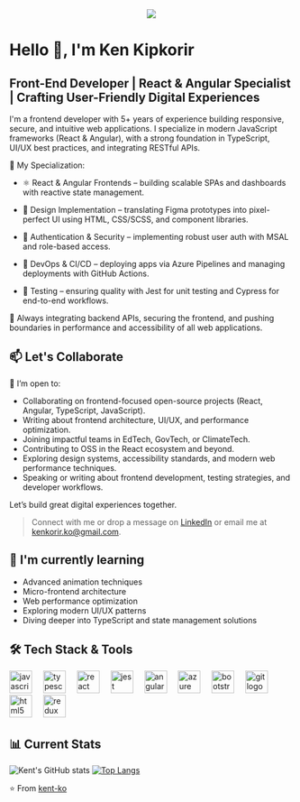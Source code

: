 
<div align="center">
  <img src="https://profile-counter.glitch.me/kent-ko/count.svg?"  />
</div>


<h1> Hello 👋, I'm Ken Kipkorir </h1>

## Front-End Developer | React & Angular Specialist | Crafting User-Friendly Digital Experiences

I'm a frontend developer with 5+ years of experience building responsive, secure, and intuitive web applications. I specialize in modern JavaScript frameworks (React & Angular), with a strong foundation in TypeScript, UI/UX best practices, and integrating RESTful APIs.

🔧 My Specialization:

  - ⚛️ React & Angular Frontends – building scalable SPAs and dashboards with reactive state management.

  - 🎨 Design Implementation – translating Figma prototypes into pixel-perfect UI using HTML, CSS/SCSS, and component libraries.

  - 🔐 Authentication & Security – implementing robust user auth with MSAL and role-based access.

  - 🚀 DevOps & CI/CD – deploying apps via Azure Pipelines and managing deployments with GitHub Actions.

  - 🧪 Testing – ensuring quality with Jest for unit testing and Cypress for end-to-end workflows.



🔄 Always integrating backend APIs, securing the frontend, and pushing boundaries in performance and accessibility of all web applications.

## 📫 Let's Collaborate

🌱 I’m open to:
  - Collaborating on frontend-focused open-source projects (React, Angular, TypeScript, JavaScript).
  - Writing about frontend architecture, UI/UX, and performance optimization.
  - Joining impactful teams in EdTech, GovTech, or ClimateTech.
  - Contributing to OSS in the React ecosystem and beyond.
  - Exploring design systems, accessibility standards, and modern web performance techniques.
  - Speaking or writing about frontend development, testing strategies, and developer workflows.

 Let’s build great digital experiences together.  
> Connect with me or drop a message on [LinkedIn](https://www.linkedin.com/in/ken-kipkorir/) or email me at kenkorir.ko@gmail.com.

## 🌱 I'm currently learning
- Advanced animation techniques
- Micro-frontend architecture
- Web performance optimization
- Exploring modern UI/UX patterns
- Diving deeper into TypeScript and state management solutions



## 🛠️ Tech Stack & Tools


<div align="left">
  <img src="https://cdn.jsdelivr.net/gh/devicons/devicon/icons/javascript/javascript-original.svg" height="40" alt="javascript logo"  />
  <img width="12" />
  <img src="https://cdn.jsdelivr.net/gh/devicons/devicon/icons/typescript/typescript-original.svg" height="40" alt="typescript logo"  />
  <img width="12" />
  <img src="https://cdn.jsdelivr.net/gh/devicons/devicon/icons/react/react-original.svg" height="40" alt="react logo"  />
  <img width="12" />
  <img src="https://cdn.jsdelivr.net/gh/devicons/devicon/icons/jest/jest-plain.svg" height="40" alt="jest logo"  />
  <img width="12" />
  <img src="https://cdn.jsdelivr.net/gh/devicons/devicon/icons/angularjs/angularjs-original.svg" height="40" alt="angularjs logo"  />
  <img width="12" />
  <img src="https://cdn.jsdelivr.net/gh/devicons/devicon/icons/azure/azure-original.svg" height="40" alt="azure logo"  />
  <img width="12" />
  <img src="https://cdn.jsdelivr.net/gh/devicons/devicon/icons/bootstrap/bootstrap-original.svg" height="40" alt="bootstrap logo"  />
  <img width="12" />
  <img src="https://cdn.jsdelivr.net/gh/devicons/devicon/icons/git/git-original.svg" height="40" alt="git logo"  />
  <img width="12" />
  <img src="https://cdn.jsdelivr.net/gh/devicons/devicon/icons/html5/html5-original.svg" height="40" alt="html5 logo"  />
  <img width="12" />
  <img src="https://cdn.jsdelivr.net/gh/devicons/devicon/icons/redux/redux-original.svg" height="40" alt="redux logo"  />
</div>


## 📊 Current Stats
    

![Kent's GitHub stats](https://github-readme-stats.vercel.app/api?username=kent-ko&show_icons=true&theme=tokyonight) [![Top Langs](https://github-readme-stats.vercel.app/api/top-langs/?username=kent-ko&layout=compact&theme=tokyonight)](https://github.com/kent-ko/github-readme-stats)

  


⭐️ From [kent-ko](https://github.com/kent-ko)

<!--
**kent-ko/kent-ko** is a ✨ _special_ ✨ repository because its `README.md` (this file) appears on your GitHub profile.

Here are some ideas to get you started:

- 🔭 I’m currently working on ...
- 🌱 I’m currently learning ...
- 👯 I’m looking to collaborate on ...
- 🤔 I’m looking for help with ...
- 💬 Ask me about ...
- 📫 How to reach me: ...
- 😄 Pronouns: ...
- ⚡ Fun fact: ...
-->
